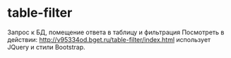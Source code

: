 # table-filter
Запрос к БД, помещение ответа в таблицу и фильтрация
Посмотреть в действии: http://v95334od.bget.ru/table-filter/index.html
использует JQuery и стили Bootstrap.
